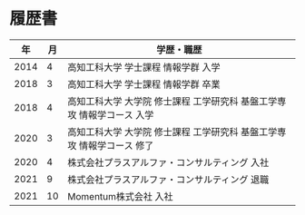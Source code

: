 # 履歴書

| 年   | 月   | 学歴・職歴                  |
| ---- | --- | ------------------------- |
| 2014 | 4   | 高知工科大学 学士課程 情報学群 入学 |
| 2018 | 3   | 高知工科大学 学士課程 情報学群 卒業 |
| 2018 | 4   | 高知工科大学 大学院 修士課程 工学研究科 基盤工学専攻 情報学コース 入学 |
| 2020 | 3   | 高知工科大学 大学院 修士課程 工学研究科 基盤工学専攻 情報学コース 修了 |
| 2020 | 4   | 株式会社プラスアルファ・コンサルティング 入社 |
| 2021 | 9   | 株式会社プラスアルファ・コンサルティング 退職 |
| 2021 | 10  | Momentum株式会社 入社 |

